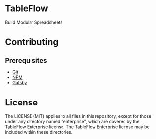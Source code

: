 # TableFlow

Build Modular Spreadsheets

# Contributing

## Prerequisites

- [Git](https://www.atlassian.com/git/tutorials/install-git)
- [NPM](https://nodejs.org/)
- [Gatsby](https://www.gatsbyjs.org/tutorial/part-zero/)

# License

The LICENSE (MIT) applies to all files in this repository,
except for those under any directory named "enterprise",
which are covered by the TableFlow Enterprise license.
The TableFlow Enterprise license may be included within
these directories.
